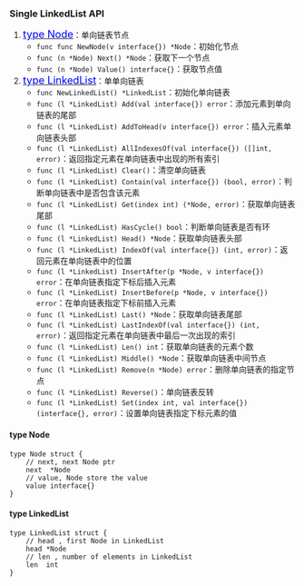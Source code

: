 ### Single LinkedList API
1. <a href="#node"><font size=4 color=#00f>type Node</font></a>：单向链表节点
    * `func func NewNode(v interface{}) *Node`：初始化节点
    * `func (n *Node) Next() *Node`：获取下一个节点
    * `func (n *Node) Value() interface{}`：获取节点值
2. <a href="#list"><font size=4 color=#00f>type LinkedList</font></a>：单单向链表
    * `func NewLinkedList() *LinkedList`：初始化单向链表
    * `func (l *LinkedList) Add(val interface{}) error`：添加元素到单向链表的尾部
    * `func (l *LinkedList) AddToHead(v interface{}) error`：插入元素单向链表头部
    * `func (l *LinkedList) AllIndexesOf(val interface{}) ([]int, error)`：返回指定元素在单向链表中出现的所有索引
    * `func (l *LinkedList) Clear()`：清空单向链表
    * `func (l *LinkedList) Contain(val interface{}) (bool, error)`：判断单向链表中是否包含该元素
    * `func (l *LinkedList) Get(index int) (*Node, error)`：获取单向链表尾部
    * `func (l *LinkedList) HasCycle() bool`：判断单向链表是否有环
    * `func (l *LinkedList) Head() *Node`：获取单向链表头部
    * `func (l *LinkedList) IndexOf(val interface{}) (int, error)`：返回元素在单向链表中的位置 
    * `func (l *LinkedList) InsertAfter(p *Node, v interface{}) error`：在单向链表指定下标后插入元素
    * `func (l *LinkedList) InsertBefore(p *Node, v interface{}) error`：在单向链表指定下标前插入元素
    * `func (l *LinkedList) Last() *Node`：获取单向链表尾部
    * `func (l *LinkedList) LastIndexOf(val interface{}) (int, error)`：返回指定元素在单向链表中最后一次出现的索引
    * `func (l *LinkedList) Len() int`：获取单向链表的元素个数
    * `func (l *LinkedList) Middle() *Node`：获取单向链表中间节点
    * `func (l *LinkedList) Remove(n *Node) error`：删除单向链表的指定节点
    * `func (l *LinkedList) Reverse()`：单向链表反转
    * `func (l *LinkedList) Set(index int, val interface{}) (interface{}, error)`：设置单向链表指定下标元素的值  
    
#### <a id="node">type Node</a>
```
type Node struct {
    // next, next Node ptr
    next  *Node
    // value, Node store the value
    value interface{}
}
```

#### <a id="list">type LinkedList</a>
```
type LinkedList struct {
    // head , first Node in LinkedList
    head *Node
    // len , number of elements in LinkedList
    len  int
}
```